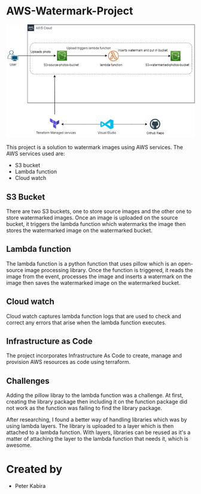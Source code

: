 # AWS-Watermark-Project
![Architecture Diagram](MarkdownFiles/ArchitecturalDiagram.png)

This project is a solution to watermark images using AWS services. The AWS services used are:
* S3 bucket
* Lambda function
* Cloud watch

## S3 Bucket
There are two S3 buckets, one to store source images and the other one to store watermarked images. Once an image is uploaded on the source bucket, it triggers the lambda function which watermarks the image then stores the watermarked image on the watermarked bucket.

## Lambda function
The lambda function is a python function that uses pillow which is an open-source image processing library. Once the function is triggered, it reads the image from the event, processes the image and inserts a watermark on the image then saves the watermarked image on the watermarked bucket.

## Cloud watch
Cloud watch captures lambda function logs that are used to check and correct any errors that arise when the lambda function executes.

## Infrastructure as Code
The project incorporates Infrastructure As Code to create, manage and provision AWS resources as code using terraform.

## Challenges
Adding the pillow libray to the lambda function was a challenge. At first, creating the library package then including it on the function package did not work as the function was failing to find the library package.

After researching, I found a better way of handling libraries which was by using lambda layers. The library is uploaded to a layer which is then attached to a lambda function. With layers, libraries can be reused as it's a matter of attaching the layer to the lambda function that needs it, which is awesome.

# Created by
* Peter Kabira